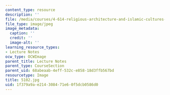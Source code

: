 ```yaml
---
content_type: resource
description: ''
file: /media/courses/4-614-religious-architecture-and-islamic-cultures-fall-2002/1f379a9ae214308471e60f5dcb0586d0_5102.jpg
file_type: image/jpeg
image_metadata:
  caption: ''
  credit: ''
  image-alt: ''
learning_resource_types:
- Lecture Notes
ocw_type: OCWImage
parent_title: Lecture Notes
parent_type: CourseSection
parent_uid: 68abeaab-4eff-532c-e858-18d3ffb567bd
resourcetype: Image
title: 5102.jpg
uid: 1f379a9a-e214-3084-71e6-0f5dcb0586d0
---
```

